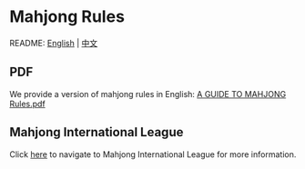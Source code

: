 # Mahjong Rules

README: [English](https://github.com/ailab-pku/Chinese-Standard-Mahjong/tree/master/mahjong-rules/README.md) | [中文](https://github.com/ailab-pku/Chinese-Standard-Mahjong/tree/master/mahjong-rules/README-zh.md)

## PDF

We provide a version of mahjong rules in English: [A GUIDE TO MAHJONG Rules.pdf](https://github.com/ailab-pku/Chinese-Standard-Mahjong/blob/master/mahjong-rules/A%20GUIDE%20TO%20MAHJONG%20Rules.pdf)

## Mahjong International League

Click [here](http://mahjong-mil.org/rules_inter.html) to navigate to Mahjong International League for more information.